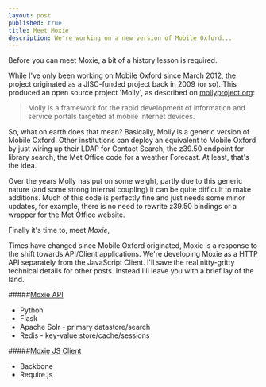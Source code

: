 ```yaml
---
layout: post
published: true
title: Meet Moxie
description: We're working on a new version of Mobile Oxford...
---
```


Before you can meet Moxie, a bit of a history lesson is required.

While I've only been working on Mobile Oxford since March 2012, the project originated as a JISC-funded project back in 2009 (or so). This produced an open source project 'Molly', as described on [mollyproject.org](http://mollyproject.org):

> Molly is a framework for the rapid development of information and service portals targeted at mobile internet devices.

So, what on earth does that mean? Basically, Molly is a generic version of Mobile Oxford. Other institutions can deploy an equivalent to Mobile Oxford by just wiring up their LDAP for Contact Search, the z39.50 endpoint for library search, the Met Office code for a weather Forecast. At least, that's the idea.

Over the years Molly has put on some weight, partly due to this generic nature (and some strong internal coupling) it can be quite difficult to make additions. Much of this code is perfectly fine and just needs some minor updates, for example, there is no need to rewrite z39.50 bindings or a wrapper for the Met Office website.

Finally it's time to, meet *Moxie*,

Times have changed since Mobile Oxford originated, Moxie is a response to the shift towards API/Client applications. We're developing Moxie as a HTTP API separately from the JavaScript Client. I'll save the real nitty-gritty technical details for other posts. Instead I'll leave you with a brief lay of the land.

#####[Moxie API](https://github.com/ox-it/moxie)
* Python
* Flask
* Apache Solr - primary datastore/search
* Redis - key-value store/cache/sessions

#####[Moxie JS Client](https://github.com/ox-it/moxie-js-client)
* Backbone
* Require.js
